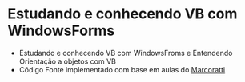 # Estudando e conhecendo VB com WindowsForms

- Estudando e conhecendo VB com WindowsFroms e Entendendo Orientação a objetos com VB
- Código Fonte implementado com base em aulas do <a href="https://github.com/macoratti">Marcoratti</a>
